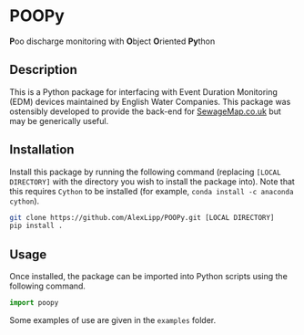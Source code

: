 # POOPy

**P**oo discharge monitoring with **O**bject **O**riented **Py**thon

## Description

This is a Python package for interfacing with Event Duration Monitoring (EDM) devices maintained by English Water Companies. This package was ostensibly developed to provide the back-end for [SewageMap.co.uk](https://github.com/AlexLipp/thames-sewage) but may be generically useful.

## Installation

Install this package by running the following command (replacing `[LOCAL DIRECTORY]` with the directory you wish to install the package into).
Note that this requires `Cython` to be installed (for example, `conda install -c anaconda cython`).

```bash
git clone https://github.com/AlexLipp/POOPy.git [LOCAL DIRECTORY]
pip install .
```

## Usage 

Once installed, the package can be imported into Python scripts using the following command.

```python
import poopy
```

Some examples of use are given in the `examples` folder.
